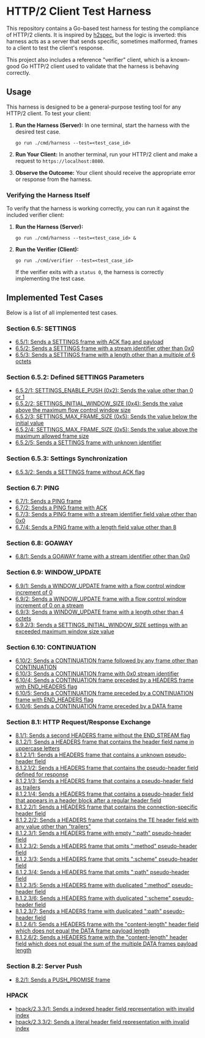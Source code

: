 # HTTP/2 Client Test Harness

This repository contains a Go-based test harness for testing the compliance of HTTP/2 clients. It is inspired by [h2spec](https://github.com/summerwind/h2spec), but the logic is inverted: this harness acts as a server that sends specific, sometimes malformed, frames to a client to test the client's response.

This project also includes a reference "verifier" client, which is a known-good Go HTTP/2 client used to validate that the harness is behaving correctly.

## Usage

This harness is designed to be a general-purpose testing tool for any HTTP/2 client. To test your client:

1.  **Run the Harness (Server):**
    In one terminal, start the harness with the desired test case.
    ```shell
    go run ./cmd/harness --test=<test_case_id>
    ```

2.  **Run Your Client:**
    In another terminal, run your HTTP/2 client and make a request to `https://localhost:8080`.

3.  **Observe the Outcome:**
    Your client should receive the appropriate error or response from the harness.

### Verifying the Harness Itself

To verify that the harness is working correctly, you can run it against the included verifier client:

1.  **Run the Harness (Server):**
    ```shell
    go run ./cmd/harness --test=<test_case_id> &
    ```

2.  **Run the Verifier (Client):**
    ```shell
    go run ./cmd/verifier --test=<test_case_id>
    ```
    If the verifier exits with a `status 0`, the harness is correctly implementing the test case.

## Implemented Test Cases

Below is a list of all implemented test cases.

### Section 6.5: SETTINGS

*   [6.5/1: Sends a SETTINGS frame with ACK flag and payload](./harness/cases/6_5_settings.go)
*   [6.5/2: Sends a SETTINGS frame with a stream identifier other than 0x0](./harness/cases/6_5_settings.go)
*   [6.5/3: Sends a SETTINGS frame with a length other than a multiple of 6 octets](./harness/cases/6_5_settings.go)

### Section 6.5.2: Defined SETTINGS Parameters

*   [6.5.2/1: SETTINGS_ENABLE_PUSH (0x2): Sends the value other than 0 or 1](./harness/cases/6_5_2_defined_settings_parameters.go)
*   [6.5.2/2: SETTINGS_INITIAL_WINDOW_SIZE (0x4): Sends the value above the maximum flow control window size](./harness/cases/6_5_2_defined_settings_parameters.go)
*   [6.5.2/3: SETTINGS_MAX_FRAME_SIZE (0x5): Sends the value below the initial value](./harness/cases/6_5_2_defined_settings_parameters.go)
*   [6.5.2/4: SETTINGS_MAX_FRAME_SIZE (0x5): Sends the value above the maximum allowed frame size](./harness/cases/6_5_2_defined_settings_parameters.go)
*   [6.5.2/5: Sends a SETTINGS frame with unknown identifier](./harness/cases/6_5_2_defined_settings_parameters.go)

### Section 6.5.3: Settings Synchronization

*   [6.5.3/2: Sends a SETTINGS frame without ACK flag](./harness/cases/6_5_3_settings_synchronization.go)

### Section 6.7: PING

*   [6.7/1: Sends a PING frame](./harness/cases/6_7_ping.go)
*   [6.7/2: Sends a PING frame with ACK](./harness/cases/6_7_ping.go)
*   [6.7/3: Sends a PING frame with a stream identifier field value other than 0x0](./harness/cases/6_7_ping.go)
*   [6.7/4: Sends a PING frame with a length field value other than 8](./harness/cases/6_7_ping.go)

### Section 6.8: GOAWAY

*   [6.8/1: Sends a GOAWAY frame with a stream identifier other than 0x0](./harness/cases/6_8_goaway.go)

### Section 6.9: WINDOW_UPDATE

*   [6.9/1: Sends a WINDOW_UPDATE frame with a flow control window increment of 0](./harness/cases/6_9_window_update.go)
*   [6.9/2: Sends a WINDOW_UPDATE frame with a flow control window increment of 0 on a stream](./harness/cases/6_9_window_update.go)
*   [6.9/3: Sends a WINDOW_UPDATE frame with a length other than 4 octets](./harness/cases/6_9_window_update.go)
*   [6.9.2/3: Sends a SETTINGS_INITIAL_WINDOW_SIZE settings with an exceeded maximum window size value](./harness/cases/6_9_2_initial_flow_control_window_size.go)

### Section 6.10: CONTINUATION

*   [6.10/2: Sends a CONTINUATION frame followed by any frame other than CONTINUATION](./harness/cases/6_10_continuation.go)
*   [6.10/3: Sends a CONTINUATION frame with 0x0 stream identifier](./harness/cases/6_10_continuation.go)
*   [6.10/4: Sends a CONTINUATION frame preceded by a HEADERS frame with END_HEADERS flag](./harness/cases/6_10_continuation.go)
*   [6.10/5: Sends a CONTINUATION frame preceded by a CONTINUATION frame with END_HEADERS flag](./harness/cases/6_10_continuation.go)
*   [6.10/6: Sends a CONTINUATION frame preceded by a DATA frame](./harness/cases/6_10_continuation.go)

### Section 8.1: HTTP Request/Response Exchange

*   [8.1/1: Sends a second HEADERS frame without the END_STREAM flag](./harness/cases/8_1_http_request_response_exchange.go)
*   [8.1.2/1: Sends a HEADERS frame that contains the header field name in uppercase letters](./harness/cases/8_1_2_http_header_fields.go)
*   [8.1.2.1/1: Sends a HEADERS frame that contains a unknown pseudo-header field](./harness/cases/8_1_2_1_pseudo_header_fields.go)
*   [8.1.2.1/2: Sends a HEADERS frame that contains the pseudo-header field defined for response](./harness/cases/8_1_2_1_pseudo_header_fields.go)
*   [8.1.2.1/3: Sends a HEADERS frame that contains a pseudo-header field as trailers](./harness/cases/8_1_2_1_pseudo_header_fields.go)
*   [8.1.2.1/4: Sends a HEADERS frame that contains a pseudo-header field that appears in a header block after a regular header field](./harness/cases/8_1_2_1_pseudo_header_fields.go)
*   [8.1.2.2/1: Sends a HEADERS frame that contains the connection-specific header field](./harness/cases/8_1_2_2_connection_specific_header_fields.go)
*   [8.1.2.2/2: Sends a HEADERS frame that contains the TE header field with any value other than "trailers"](./harness/cases/8_1_2_2_connection_specific_header_fields.go)
*   [8.1.2.3/1: Sends a HEADERS frame with empty ":path" pseudo-header field](./harness/cases/8_1_2_3_request_pseudo_header_fields.go)
*   [8.1.2.3/2: Sends a HEADERS frame that omits ":method" pseudo-header field](./harness/cases/8_1_2_3_request_pseudo_header_fields.go)
*   [8.1.2.3/3: Sends a HEADERS frame that omits ":scheme" pseudo-header field](./harness/cases/8_1_2_3_request_pseudo_header_fields.go)
*   [8.1.2.3/4: Sends a HEADERS frame that omits ":path" pseudo-header field](./harness/cases/8_1_2_3_request_pseudo_header_fields.go)
*   [8.1.2.3/5: Sends a HEADERS frame with duplicated ":method" pseudo-header field](./harness/cases/8_1_2_3_request_pseudo_header_fields.go)
*   [8.1.2.3/6: Sends a HEADERS frame with duplicated ":scheme" pseudo-header field](./harness/cases/8_1_2_3_request_pseudo_header_fields.go)
*   [8.1.2.3/7: Sends a HEADERS frame with duplicated ":path" pseudo-header field](./harness/cases/8_1_2_3_request_pseudo_header_fields.go)
*   [8.1.2.6/1: Sends a HEADERS frame with the "content-length" header field which does not equal the DATA frame payload length](./harness/cases/8_1_2_6_malformed_requests_and_responses.go)
*   [8.1.2.6/2: Sends a HEADERS frame with the "content-length" header field which does not equal the sum of the multiple DATA frames payload length](./harness/cases/8_1_2_6_malformed_requests_and_responses.go)

### Section 8.2: Server Push

*   [8.2/1: Sends a PUSH_PROMISE frame](./harness/cases/8_2_server_push.go)

### HPACK

*   [hpack/2.3.3/1: Sends a indexed header field representation with invalid index](./harness/cases/hpack/2_3_3_index_address_space.go)
*   [hpack/2.3.3/2: Sends a literal header field representation with invalid index](./harness/cases/hpack/2_3_3_index_address_space.go)
